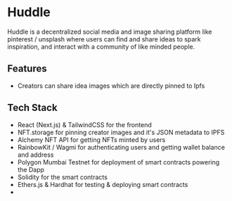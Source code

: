 # Huddle

Huddle is a decentralized social media and image sharing platform like pinterest / unsplash where users can find and share ideas to spark inspiration, and interact with a community of like minded people.

## Features
- Creators can share idea images which are directly pinned to Ipfs

## Tech Stack
- React (Next.js) & TailwindCSS for the frontend
- NFT.storage for pinning creator images and it's JSON metadata to IPFS
- Alchemy NFT API for getting NFTs minted by users
- RainbowKit / Wagmi for authenticating users and getting wallet balance and address
- Polygon Mumbai Testnet for deployment of smart contracts powering the Dapp
- Solidity for the smart contracts
- Ethers.js & Hardhat for testing & deploying smart contracts
- 
